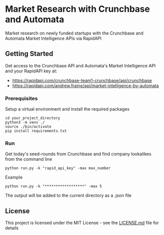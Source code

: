# Market Research with Crunchbase and Automata

Market research on newly funded startups with the Crunchbase and Automata Market Intelligence APIs via RapidAPI

## Getting Started

Get access to the Crunchbase API and Automata's Market Intelligence API and your RapidAPI key at:
* https://rapidapi.com/crunchbase-team1-crunchbase/api/crunchbase
* https://rapidapi.com/andrew.fraine/api/market-intelligence-by-automata

### Prerequisites

Setup a virtual environment and install the required packages

```
cd your_project_directory
python3 -m venv ./
source ./bin/activate
pip install requirements.txt
```

### Run

Get today's seed-rounds from Crunchbase and find company lookalikes from the command line

```
python run.py -k "rapid_api_key" -max max_number
```

Example

```
python run.py -k "******************" -max 5
```

The output will be added to the current directory as a .json file

## License

This project is licensed under the MIT License - see the [LICENSE.md](LICENSE.md) file for details

